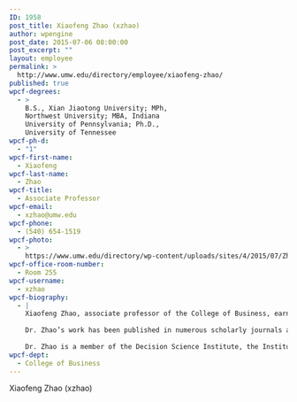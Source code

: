 ```yaml
---
ID: 1958
post_title: Xiaofeng Zhao (xzhao)
author: wpengine
post_date: 2015-07-06 08:00:00
post_excerpt: ""
layout: employee
permalink: >
  http://www.umw.edu/directory/employee/xiaofeng-zhao/
published: true
wpcf-degrees:
  - >
    B.S., Xian Jiaotong University; MPh,
    Northwest University; MBA, Indiana
    University of Pennsylvania; Ph.D.,
    University of Tennessee
wpcf-ph-d:
  - "1"
wpcf-first-name:
  - Xiaofeng
wpcf-last-name:
  - Zhao
wpcf-title:
  - Associate Professor
wpcf-email:
  - xzhao@umw.edu
wpcf-phone:
  - (540) 654-1519
wpcf-photo:
  - >
    https://www.umw.edu/directory/wp-content/uploads/sites/4/2015/07/Zhao-Xiaofeng07.jpg
wpcf-office-room-number:
  - Room 255
wpcf-username:
  - xzhao
wpcf-biography:
  - |
    Xiaofeng Zhao, associate professor of the College of Business, earned a Ph.D. (2007) from the University of Tennessee, a MBA (2002) from Indiana University of Pennsylvania, a M.Ph. (1990) from Northwestern University and a B.S. (1985) from Xian Jiaotaong University, China. He is an expert on quantitative methods and decision science with applications in operations and supply chain management.
    
    Dr. Zhao’s work has been published in numerous scholarly journals and conference proceedings, including the International Journal of Global Management Studies Professionals, Management Decision, Management Research Review and the Decision Science Institute annual meeting proceedings. He recently presented at the Decision Science Institute Annual Meeting and the International Conference of the Association of Global Management Studies.
    
    Dr. Zhao is a member of the Decision Science Institute, the Institute of Operations Research and Management Science and Beta Gamma Sigma, the business honor society.
wpcf-dept:
  - College of Business
---
```

Xiaofeng Zhao (xzhao)